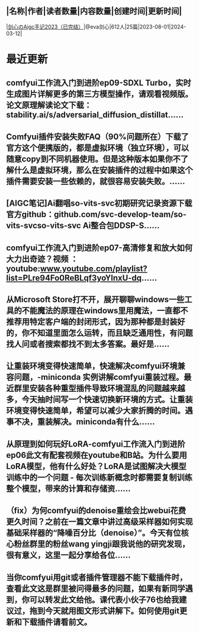 |名称|作者|读者数量|内容数量|创建时间|更新时间|
---
|[剑心のAigc手记2023（已完结）](https://xiaobot.net/p/Kenshin?refer=0b133df9-27dc-423b-8101-639049001c13)|@eva剑心|612人|25篇|2023-08-01|2024-03-12|

# 最近更新
## comfyui工作流入门到进阶ep09-SDXL Turbo，实时生成图片详解更多的第三方模型操作，请观看视频版。论文原理解读论文下载：stability.ai/s/adversarial_diffusion_distillat......
## Comfyui插件安装失败FAQ（90%问题所在）下载了官方这个便携版的，都是虚拟环境（独立环境），可以随意copy到不同机器使用。但是这种版本如果你不了解什么是虚拟环境，那么在安装插件的过程中如果这个插件需要安装一些依赖的，就很容易安装失败。......
## [AIGC笔记]Ai翻唱so-vits-svc初期研究记录资源下载官方github：github.com/svc-develop-team/so-vits-svcso-vits-svc Ai整合包DDSP-S......
## comfyui工作流入门到进阶ep07-高清修复和放大如何大力出奇迹？视频 ：youtube:www.youtube.com/playlist?list=PLre94Fo0ReBLqf3yoYlnxU-dq......
## 从Microsoft Store打不开，展开聊聊windows一些工具的不能魔法的原理在windows里用魔法，一直都不推荐用特定客户端的封闭形式，因为那种都是封装好的，你不知道里面怎么运转，而且缺乏通用性，有问题找人问或者搜索都找不到太多答案。最好是......
## 让重装环境变得快速简单，快速解决comfyui环境兼容问题，-miniconda 实例讲解comfyui重装过程。最近群里安装各种重型插件导致环境混乱的问题越来越多，今天抽时间写一个快速切换新环境的方式。让重装环境变得快速简单，希望可以减少大家折腾的时间。遇事不决，重装解决。miniconda有什么......
## 从原理到如何玩好LoRA-comfyui工作流入门到进阶ep06此文有配套视频在youtube和B站。为什么要用LoRA模型，他有什么好处？LoRA是试图解决大模型训练中的一个问题 - 每次训练新概念时都需要复制训练整个模型，带来的计算和存储资......
## （fix）为何comfyui的denoise重绘会比webui花费更久时间？之前在一篇文章中讲过高级采样器如何实现基础采样器的“降噪百分比（denoise）”。今天有位核心粉丝群里的粉丝wang yingji跟我说他的研究发现，很有意义，这里一起分享给各位......
## 当你comfyui用git或者插件管理器不能下载插件时，查看此文这是群里被问得最多的问题，如果有新同学遇到，你可以转发此文给他。课代表小伙子76也给我建议过，拖到今天就用图文形式讲解下。如何使用git更新和下载插件请看前文。

